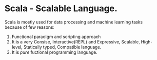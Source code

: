 # Scala - Scalable Language.

Scala is mostly used for data processing and machine learning tasks because of few reasons:
1. Functional paradigm and scripting approach
2. It is a very Consise, Interactive(REPL) and Expressive, Scalable, High-level, Statically typed, Compatible language.
3. It is *pure* fuctional programming language.

